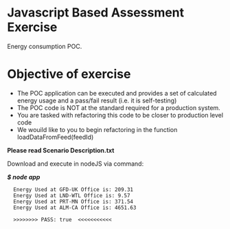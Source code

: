# Javascript Based Assessment Exercise
Energy consumption POC. 

Objective of exercise
 =====================
 - The POC application can be executed and provides a set of calculated energy usage and a pass/fail result (i.e. it is self-testing)
 - The POC code is NOT at the standard required for a production system.
 - You are tasked with refactoring this code to be closer to production level code
 - We wouild like to you to begin refactoring in the function loadDataFromFeed(feedId)

**Please read Scenario Description.txt**

Download and execute in nodeJS via command:

***$ node app***
```
  Energy Used at GFD-UK Office is: 209.31
  Energy Used at LND-WTL Office is: 9.57
  Energy Used at PRT-MN Office is: 371.54
  Energy Used at ALM-CA Office is: 4651.63

  >>>>>>>> PASS: true  <<<<<<<<<<<
```

